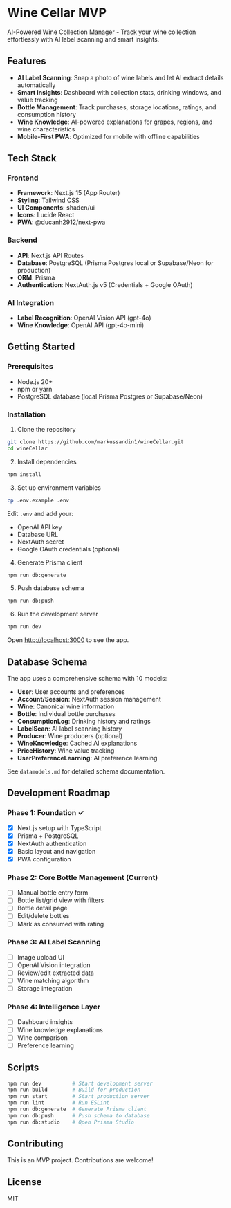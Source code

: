 # Wine Cellar MVP

AI-Powered Wine Collection Manager - Track your wine collection effortlessly with AI label scanning and smart insights.

## Features

- **AI Label Scanning**: Snap a photo of wine labels and let AI extract details automatically
- **Smart Insights**: Dashboard with collection stats, drinking windows, and value tracking
- **Bottle Management**: Track purchases, storage locations, ratings, and consumption history
- **Wine Knowledge**: AI-powered explanations for grapes, regions, and wine characteristics
- **Mobile-First PWA**: Optimized for mobile with offline capabilities

## Tech Stack

### Frontend
- **Framework**: Next.js 15 (App Router)
- **Styling**: Tailwind CSS
- **UI Components**: shadcn/ui
- **Icons**: Lucide React
- **PWA**: @ducanh2912/next-pwa

### Backend
- **API**: Next.js API Routes
- **Database**: PostgreSQL (Prisma Postgres local or Supabase/Neon for production)
- **ORM**: Prisma
- **Authentication**: NextAuth.js v5 (Credentials + Google OAuth)

### AI Integration
- **Label Recognition**: OpenAI Vision API (gpt-4o)
- **Wine Knowledge**: OpenAI API (gpt-4o-mini)

## Getting Started

### Prerequisites

- Node.js 20+
- npm or yarn
- PostgreSQL database (local Prisma Postgres or Supabase/Neon)

### Installation

1. Clone the repository
```bash
git clone https://github.com/markussandin1/wineCellar.git
cd wineCellar
```

2. Install dependencies
```bash
npm install
```

3. Set up environment variables
```bash
cp .env.example .env
```

Edit `.env` and add your:
- OpenAI API key
- Database URL
- NextAuth secret
- Google OAuth credentials (optional)

4. Generate Prisma client
```bash
npm run db:generate
```

5. Push database schema
```bash
npm run db:push
```

6. Run the development server
```bash
npm run dev
```

Open [http://localhost:3000](http://localhost:3000) to see the app.

## Database Schema

The app uses a comprehensive schema with 10 models:
- **User**: User accounts and preferences
- **Account/Session**: NextAuth session management
- **Wine**: Canonical wine information
- **Bottle**: Individual bottle purchases
- **ConsumptionLog**: Drinking history and ratings
- **LabelScan**: AI label scanning history
- **Producer**: Wine producers (optional)
- **WineKnowledge**: Cached AI explanations
- **PriceHistory**: Wine value tracking
- **UserPreferenceLearning**: AI preference learning

See `datamodels.md` for detailed schema documentation.

## Development Roadmap

### Phase 1: Foundation ✓
- [x] Next.js setup with TypeScript
- [x] Prisma + PostgreSQL
- [x] NextAuth authentication
- [x] Basic layout and navigation
- [x] PWA configuration

### Phase 2: Core Bottle Management (Current)
- [ ] Manual bottle entry form
- [ ] Bottle list/grid view with filters
- [ ] Bottle detail page
- [ ] Edit/delete bottles
- [ ] Mark as consumed with rating

### Phase 3: AI Label Scanning
- [ ] Image upload UI
- [ ] OpenAI Vision integration
- [ ] Review/edit extracted data
- [ ] Wine matching algorithm
- [ ] Storage integration

### Phase 4: Intelligence Layer
- [ ] Dashboard insights
- [ ] Wine knowledge explanations
- [ ] Wine comparison
- [ ] Preference learning

## Scripts

```bash
npm run dev          # Start development server
npm run build        # Build for production
npm run start        # Start production server
npm run lint         # Run ESLint
npm run db:generate  # Generate Prisma client
npm run db:push      # Push schema to database
npm run db:studio    # Open Prisma Studio
```

## Contributing

This is an MVP project. Contributions are welcome!

## License

MIT
